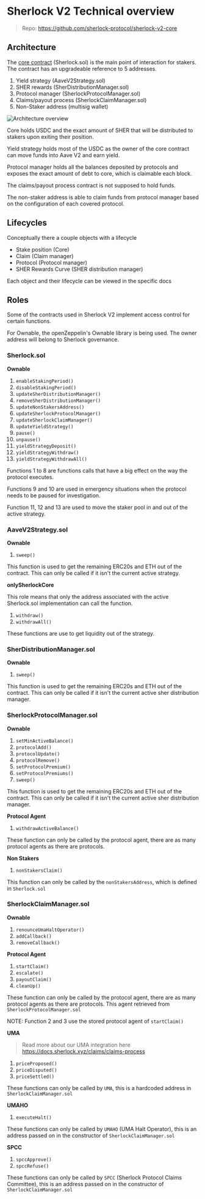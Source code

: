 # Sherlock V2 Technical overview

> Repo: https://github.com/sherlock-protocol/sherlock-v2-core

## Architecture

The [core contract](https://github.com/sherlock-protocol/sherlock-v2-core/blob/main/contracts/Sherlock.sol) (Sherlock.sol) is the main point of interaction for stakers. The contract has an upgradeable reference to 5 addresses.

1. Yield strategy (AaveV2Strategy.sol)
2. SHER rewards (SherDistributionManager.sol)
3. Protocol manager (SherlockProtocolManager.sol)
4. Claims/payout process (SherlockClaimManager.sol)
5. Non-Staker address (multisig wallet)

![Architecture overview](https://i.imgur.com/tJ7hH7z.jpg)

Core holds USDC and the exact amount of SHER that will be distributed to stakers upon exiting their position.

Yield strategy holds most of the USDC as the owner of the core contract can move funds into Aave V2 and earn yield.

Protocol manager holds all the balances deposited by protocols and exposes the exact amount of debt to core, which is claimable each block.

The claims/payout process contract is not supposed to hold funds.

The non-staker address is able to claim funds from protocol manager based on the configuration of each covered protocol.

## Lifecycles

Conceptually there a couple objects with a lifecycle

- Stake position (Core)
- Claim (Claim manager)
- Protocol (Protocol manager)
- SHER Rewards Curve (SHER distribution manager)

Each object and their lifecycle can be viewed in the specific docs

## Roles

Some of the contracts used in Sherlock V2 implement access control for certain functions.

For Ownable, the openZeppelin's Ownable library is being used. The owner address will belong to Sherlock governance.

### Sherlock.sol

**Ownable**

1. `enableStakingPeriod()`
2. `disableStakingPeriod()`
3. `updateSherDistributionManager()`
4. `removeSherDistributionManager()`
5. `updateNonStakersAddress()`
6. `updateSherlockProtocolManager()`
7. `updateSherlockClaimManager()`
8. `updateYieldStrategy()`
9. `pause()`
10. `unpause()`
11. `yieldStrategyDeposit()`
12. `yieldStrategyWithdraw()`
13. `yieldStrategyWithdrawAll()`

Functions 1 to 8 are functions calls that have a big effect on the way the protocol executes.

Functions 9 and 10 are used in emergency situations when the protocol needs to be paused for investigation.

Function 11, 12 and 13 are used to move the staker pool in and out of the active strategy.

### AaveV2Strategy.sol

**Ownable**

1. `sweep()`

This function is used to get the remaining ERC20s and ETH out of the contract. This can only be called if it isn't the current active strategy.

**onlySherlockCore**

This role means that only the address associated with the active Sherlock.sol implementation can call the function.

1. `withdraw()`
2. `withdrawAll()`

These functions are use to get liquidity out of the strategy.

### SherDistributionManager.sol

**Ownable**

1. `sweep()`

This function is used to get the remaining ERC20s and ETH out of the contract. This can only be called if it isn't the current active sher distribution manager.

### SherlockProtocolManager.sol

**Ownable**

1. `setMinActiveBalance()`
1. `protocolAdd()`
1. `protocolUpdate()`
1. `protocolRemove()`
1. `setProtocolPremium()`
1. `setProtocolPremiums()`
1. `sweep()`

This function is used to get the remaining ERC20s and ETH out of the contract. This can only be called if it isn't the current active sher distribution manager.

**Protocol Agent**

1. `withdrawActiveBalance()`

These function can only be called by the protocol agent, there are as many protocol agents as there are protocols.

**Non Stakers**

1. `nonStakersClaim()`

This function can only be called by the `nonStakersAddress`, which is defined in `Sherlock.sol`

### SherlockClaimManager.sol

**Ownable**

1. `renounceUmaHaltOperator()`
1. `addCallback()`
1. `removeCallback()`

**Protocol Agent**

1. `startClaim()`
1. `escalate()`
1. `payoutClaim()`
1. `cleanUp()`

These function can only be called by the protocol agent, there are as many protocol agents as there are protocols. This agent retrieved from `SherlockProtocolManager.sol`

NOTE: Function 2 and 3 use the stored protocol agent of `startClaim()`

**UMA**

> Read more about our UMA integration here https://docs.sherlock.xyz/claims/claims-process

1. `priceProposed()`
1. `priceDisputed()`
1. `priceSettled()`

These functions can only be called by `UMA`, this is a hardcoded address in `SherlockClaimManager.sol`

**UMAHO**

1. `executeHalt()`

These functions can only be called by `UMAHO` (UMA Halt Operator), this is an address passed on in the constructor of `SherlockClaimManager.sol`

**SPCC**

1. `spccApprove()`
1. `spccRefuse()`

These functions can only be called by `SPCC` (Sherlock Protocol Claims Committee), this is an address passed on in the constructor of `SherlockClaimManager.sol`
